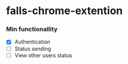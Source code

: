 # falls-chrome-extention

### Min functionallity 

- [x] Authentication
- [ ] Status sending
- [ ] View other users status
